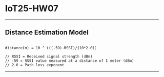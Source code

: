 # IoT25-HW07
- - -

## Distance Estimation Model
<pre><code>
distance(m) = 10 ^ (((-59)-RSSI)/(10*2.0))

// RSSI = Received signal strength (dBm)
// -59 = RSSI value measured at a distance of 1 meter (dBm)
// 2.0 = Path loss exponent
</code></pre>

- - -

